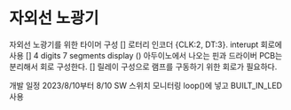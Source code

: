 # 자외선 노광기

자외선 노광기를 위한 타이머 구성
    [] 로터리 인코더 {CLK:2, DT:3}. interupt 회로에 사용
    []  4 digits 7 segments display
        () 아두이노에서 나오는 핀과 드라이버 PCB는 분리해서 회로 구성한다.
    [] 릴레이 구성으로 램프를 구동하기 위한 회로가 필요하다.

개발 일정 2023/8/10부터
8/10    SW 스위치 모니터링 loop()에 넣고 BUILT_IN_LED사용
